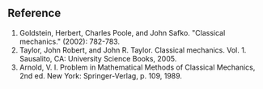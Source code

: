 ## Reference
1. Goldstein, Herbert, Charles Poole, and John Safko. "Classical mechanics." (2002): 782-783.
2. Taylor, John Robert, and John R. Taylor. Classical mechanics. Vol. 1. Sausalito, CA: University Science Books, 2005.
3. Arnold, V. I. Problem in Mathematical Methods of Classical Mechanics, 2nd ed. New York: Springer-Verlag, p. 109, 1989.